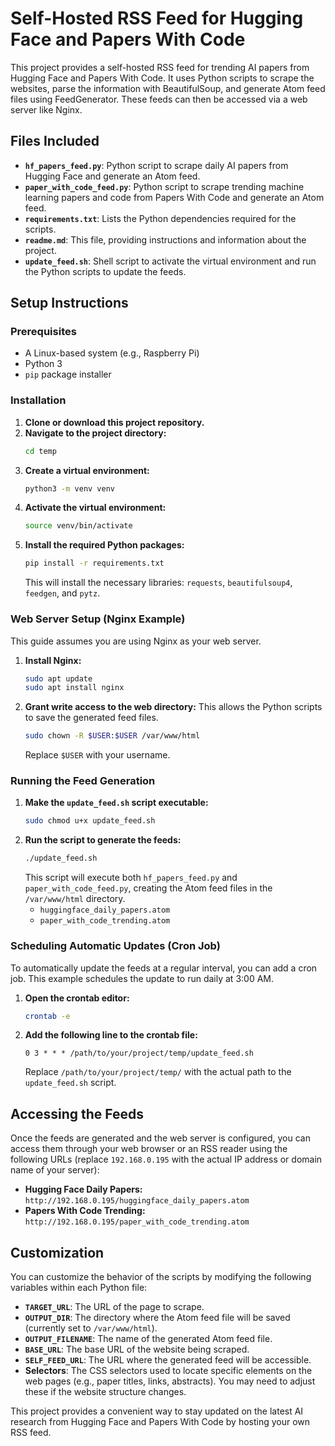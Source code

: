 # Self-Hosted RSS Feed for Hugging Face and Papers With Code

This project provides a self-hosted RSS feed for trending AI papers from Hugging Face and Papers With Code. It uses Python scripts to scrape the websites, parse the information with BeautifulSoup, and generate Atom feed files using FeedGenerator. These feeds can then be accessed via a web server like Nginx.

## Files Included

* **`hf_papers_feed.py`**: Python script to scrape daily AI papers from Hugging Face and generate an Atom feed.
* **`paper_with_code_feed.py`**: Python script to scrape trending machine learning papers and code from Papers With Code and generate an Atom feed.
* **`requirements.txt`**: Lists the Python dependencies required for the scripts.
* **`readme.md`**: This file, providing instructions and information about the project.
* **`update_feed.sh`**: Shell script to activate the virtual environment and run the Python scripts to update the feeds.

## Setup Instructions

### Prerequisites

* A Linux-based system (e.g., Raspberry Pi)
* Python 3
* `pip` package installer

### Installation

1.  **Clone or download this project repository.**
2.  **Navigate to the project directory:**
    ```bash
    cd temp
    ```
3.  **Create a virtual environment:**
    ```bash
    python3 -m venv venv
    ```
4.  **Activate the virtual environment:**
    ```bash
    source venv/bin/activate
    ```
5.  **Install the required Python packages:**
    ```bash
    pip install -r requirements.txt
    ```
    This will install the necessary libraries: `requests`, `beautifulsoup4`, `feedgen`, and `pytz`.

### Web Server Setup (Nginx Example)

This guide assumes you are using Nginx as your web server.

1.  **Install Nginx:**
    ```bash
    sudo apt update
    sudo apt install nginx
    ```
2.  **Grant write access to the web directory:** This allows the Python scripts to save the generated feed files.
    ```bash
    sudo chown -R $USER:$USER /var/www/html
    ```
    Replace `$USER` with your username.

### Running the Feed Generation

1.  **Make the `update_feed.sh` script executable:**
    ```bash
    sudo chmod u+x update_feed.sh
    ```
2.  **Run the script to generate the feeds:**
    ```bash
    ./update_feed.sh
    ```
    This script will execute both `hf_papers_feed.py` and `paper_with_code_feed.py`, creating the Atom feed files in the `/var/www/html` directory.
    * `huggingface_daily_papers.atom`
    * `paper_with_code_trending.atom`

### Scheduling Automatic Updates (Cron Job)

To automatically update the feeds at a regular interval, you can add a cron job. This example schedules the update to run daily at 3:00 AM.

1.  **Open the crontab editor:**
    ```bash
    crontab -e
    ```
2.  **Add the following line to the crontab file:**
    ```
    0 3 * * * /path/to/your/project/temp/update_feed.sh
    ```
    Replace `/path/to/your/project/temp/` with the actual path to the `update_feed.sh` script.

## Accessing the Feeds

Once the feeds are generated and the web server is configured, you can access them through your web browser or an RSS reader using the following URLs (replace `192.168.0.195` with the actual IP address or domain name of your server):

* **Hugging Face Daily Papers:** `http://192.168.0.195/huggingface_daily_papers.atom`
* **Papers With Code Trending:** `http://192.168.0.195/paper_with_code_trending.atom`

## Customization

You can customize the behavior of the scripts by modifying the following variables within each Python file:

* **`TARGET_URL`**: The URL of the page to scrape.
* **`OUTPUT_DIR`**: The directory where the Atom feed file will be saved (currently set to `/var/www/html`).
* **`OUTPUT_FILENAME`**: The name of the generated Atom feed file.
* **`BASE_URL`**: The base URL of the website being scraped.
* **`SELF_FEED_URL`**: The URL where the generated feed will be accessible.
* **Selectors**: The CSS selectors used to locate specific elements on the web pages (e.g., paper titles, links, abstracts). You may need to adjust these if the website structure changes.

This project provides a convenient way to stay updated on the latest AI research from Hugging Face and Papers With Code by hosting your own RSS feed.